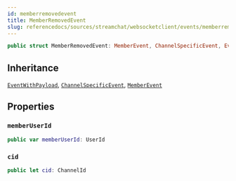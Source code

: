 ```yaml
---
id: memberremovedevent 
title: MemberRemovedEvent
slug: referencedocs/sources/streamchat/websocketclient/events/memberremovedevent
---
```


``` swift
public struct MemberRemovedEvent: MemberEvent, ChannelSpecificEvent, EventWithPayload 
```

## Inheritance

[`EventWithPayload`](EventWithPayload), [`ChannelSpecificEvent`](ChannelSpecificEvent), [`MemberEvent`](MemberEvent)

## Properties

### `memberUserId`

``` swift
public var memberUserId: UserId
```

### `cid`

``` swift
public let cid: ChannelId
```
